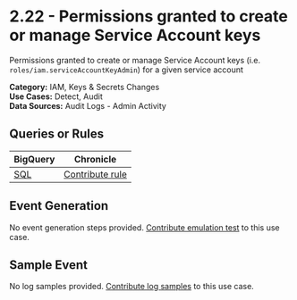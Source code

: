 # 2.22 - Permissions granted to create or manage Service Account keys
Permissions granted to create or manage Service Account keys (i.e. `roles/iam.serviceAccountKeyAdmin`) for a given service account


**Category:** IAM, Keys & Secrets Changes
</br>
**Use Cases:** Detect, Audit
</br>
**Data Sources:** Audit Logs - Admin Activity
</br>

## Queries or Rules
BigQuery | Chronicle |
--- | --- |
[SQL](../../sql/2_22_permissions_granted_to_create_SA_keys.sql) | [Contribute rule](../../CONTRIBUTING.md)

## Event Generation
No event generation steps provided. [Contribute emulation test](../../CONTRIBUTING.md) to this use case.

## Sample Event
No log samples provided. [Contribute log samples](../../CONTRIBUTING.md) to this use case.

